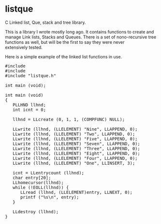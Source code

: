 # listque

C Linked list, Que, stack and tree library. 

This is a library I wrote mostly long ago. It contains functions to create and manage Link lists, Stacks and Queues. 
There is a set of nono-recursive tree functions as well, but will be the first to say they were never extensively tested.

Here is a simple example of the linked list functions in use.  

<pre>
#include <stdlib.h>
#include <stdio.h>
#include "listque.h"

int main (void);

int main (void)
{
   PLLHND llhnd;
   int icnt = 0;

   llhnd = LLcreate (0, 1, 1, (COMPFUNC) NULL);

   LLwrite (llhnd, (LLELEMENT) "Nine", LLAPPEND, 0);
   LLwrite (llhnd, (LLELEMENT) "Two", LLAPPEND, 0);
   LLwrite (llhnd, (LLELEMENT) "Five", LLAPPEND, 0);
   LLwrite (llhnd, (LLELEMENT) "Seven", LLAPPEND, 0);
   LLwrite (llhnd, (LLELEMENT) "Three", LLAPPEND, 0);
   LLwrite (llhnd, (LLELEMENT) "Eight", LLAPPEND, 0);
   LLwrite (llhnd, (LLELEMENT) "Four", LLAPPEND, 0);
   LLwrite (llhnd, (LLELEMENT) "One", LLINSERT, 3);

   icnt = LLentrycount (llhnd);
   char entry[20];
   LLhomecursor(llhnd);
   while (!EOLL(llhnd)) {
      LLread (llhnd, (LLELEMENT)entry, LLNEXT, 0);
      printf ("%s\n", entry);
   }

   LLdestroy (llhnd);
}
</pre>

